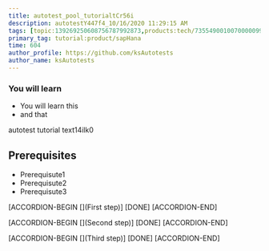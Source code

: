 ```yaml
---
title: autotest_pool_tutorialtCr56i
description: autotestY447f4_10/16/2020 11:29:15 AM
tags: [topic:139269250608756787992873,products:tech/73554900100700000996,tutorial:experience/advanced]
primary_tag: tutorial:product/sapHana
time: 604
author_profile: https://github.com/ksAutotests
author_name: ksAutotests
---
```

### You will learn
- You will learn this
- and that

autotest tutorial text14ilk0

## Prerequisites
- Prerequisute1
- Prerequisute2
- Prerequisute3

[ACCORDION-BEGIN [](First step)]
[DONE]
[ACCORDION-END]

[ACCORDION-BEGIN [](Second step)]
[DONE]
[ACCORDION-END]

[ACCORDION-BEGIN [](Third step)]
[DONE]
[ACCORDION-END]

